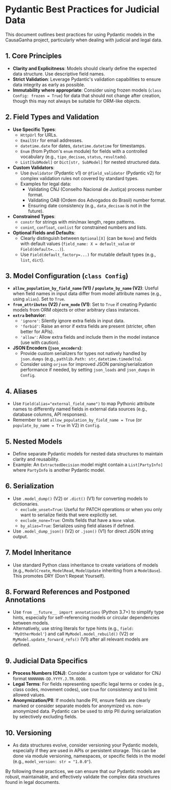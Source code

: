 # Pydantic Best Practices for Judicial Data

This document outlines best practices for using Pydantic models in the CausaGanha project, particularly when dealing with judicial and legal data.

## 1. Core Principles

- **Clarity and Explicitness**: Models should clearly define the expected data structure. Use descriptive field names.
- **Strict Validation**: Leverage Pydantic's validation capabilities to ensure data integrity as early as possible.
- **Immutability where appropriate**: Consider using frozen models (`class Config: frozen = True`) for data that should not change after creation, though this may not always be suitable for ORM-like objects.

## 2. Field Types and Validation

- **Use Specific Types**:
    - `HttpUrl` for URLs.
    - `EmailStr` for email addresses.
    - `datetime.date` for dates, `datetime.datetime` for timestamps.
    - `Enum` (from Python's `enum` module) for fields with a controlled vocabulary (e.g., `tipo_decisao`, `status`, `resultado`).
    - `List[SubModel]` or `Dict[str, SubModel]` for nested structured data.
- **Custom Validators**:
    - Use `@validator` (Pydantic v1) or `@field_validator` (Pydantic v2) for complex validation rules not covered by standard types.
    - Examples for legal data:
        - Validating CNJ (Conselho Nacional de Justiça) process number format.
        - Validating OAB (Ordem dos Advogados do Brasil) number format.
        - Ensuring date consistency (e.g., `data_decisao` is not in the future).
- **Constrained Types**:
    - `constr` for strings with min/max length, regex patterns.
    - `conint`, `confloat`, `conlist` for constrained numbers and lists.
- **Optional Fields and Defaults**:
    - Clearly distinguish between `Optional[X]` (can be `None`) and fields with default values (`field_name: X = default_value` or `Field(default=...)`).
    - Use `Field(default_factory=...)` for mutable default types (e.g., `list`, `dict`).

## 3. Model Configuration (`class Config`)

- **`allow_population_by_field_name` (V1) / `populate_by_name` (V2)**: Useful when field names in input data differ from model attribute names (e.g., using `alias`). Set to `True`.
- **`from_attributes` (V2) / `orm_mode` (V1)**: Set to `True` if creating Pydantic models from ORM objects or other arbitrary class instances.
- **`extra` behavior**:
    - `'ignore'`: Silently ignore extra fields in input data.
    - `'forbid'`: Raise an error if extra fields are present (stricter, often better for APIs).
    - `'allow'`: Allow extra fields and include them in the model instance (use with caution).
- **JSON Encoders (`json_encoders`)**:
    - Provide custom serializers for types not natively handled by `json.dumps` (e.g., `pathlib.Path: str`, `datetime.timedelta`).
    - Consider using `orjson` for improved JSON parsing/serialization performance if needed, by setting `json_loads` and `json_dumps` in `Config`.

## 4. Aliases

- Use `Field(alias="external_field_name")` to map Pythonic attribute names to differently named fields in external data sources (e.g., database columns, API responses).
- Remember to set `allow_population_by_field_name = True` (or `populate_by_name = True` in V2) in `Config`.

## 5. Nested Models

- Define separate Pydantic models for nested data structures to maintain clarity and reusability.
- Example: An `ExtractedDecision` model might contain a `List[PartyInfo]` where `PartyInfo` is another Pydantic model.

## 6. Serialization

- Use `.model_dump()` (V2) or `.dict()` (V1) for converting models to dictionaries.
    - `exclude_unset=True`: Useful for PATCH operations or when you only want to serialize fields that were explicitly set.
    - `exclude_none=True`: Omits fields that have a `None` value.
    - `by_alias=True`: Serializes using field aliases if defined.
- Use `.model_dump_json()` (V2) or `.json()` (V1) for direct JSON string output.

## 7. Model Inheritance

- Use standard Python class inheritance to create variations of models (e.g., `ModelCreate`, `ModelRead`, `ModelUpdate` inheriting from a `ModelBase`). This promotes DRY (Don't Repeat Yourself).

## 8. Forward References and Postponed Annotations

- Use `from __future__ import annotations` (Python 3.7+) to simplify type hints, especially for self-referencing models or circular dependencies between models.
- Alternatively, use string literals for type hints (e.g., `field: 'MyOtherModel'`) and call `MyModel.model_rebuild()` (V2) or `MyModel.update_forward_refs()` (V1) after all relevant models are defined.

## 9. Judicial Data Specifics

- **Process Numbers (CNJ)**: Consider a custom type or validator for CNJ format `NNNNNNN-DD.YYYY.J.TR.OOOO`.
- **Legal Terms**: For fields representing specific legal terms or codes (e.g., class codes, movement codes), use `Enum` for consistency and to limit allowed values.
- **Anonymization/PII**: If models handle PII, ensure fields are clearly marked or consider separate models for anonymized vs. non-anonymized data. Pydantic can be used to strip PII during serialization by selectively excluding fields.

## 10. Versioning
- As data structures evolve, consider versioning your Pydantic models, especially if they are used in APIs or persistent storage. This can be done via module versioning, namespaces, or specific fields in the model (e.g., `model_version: str = "1.0.0"`).

By following these practices, we can ensure that our Pydantic models are robust, maintainable, and effectively validate the complex data structures found in legal documents.
